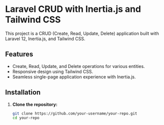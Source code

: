 # Laravel CRUD with Inertia.js and Tailwind CSS

This project is a CRUD (Create, Read, Update, Delete) application built with Laravel 12, Inertia.js, and Tailwind CSS.

## Features

- Create, Read, Update, and Delete operations for various entities.
- Responsive design using Tailwind CSS.
- Seamless single-page application experience with Inertia.js.

## Installation

1. **Clone the repository:**
   ```sh
   git clone https://github.com/your-username/your-repo.git
   cd your-repo
